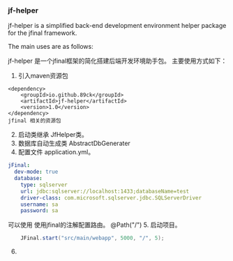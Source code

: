 ### jf-helper
jf-helper is a simplified back-end development environment helper package for the jfinal framework.

The main uses are as follows:

jf-helper 是一个jfinal框架的简化搭建后端开发环境助手包。
主要使用方式如下：

1. 引入maven资源包
```
<dependency>
    <groupId>io.github.89ck</groupId>
    <artifactId>jf-helper</artifactId>
    <version>1.0</version>
</dependency>
jfinal 相关的资源包
```

2. 启动类继承 JfHelper类。
3. 数据库自动生成类 AbstractDbGenerater
4. 配置文件 application.yml。 
```yml
jFinal:
  dev-mode: true
  database:
    type: sqlserver
    url: jdbc:sqlserver://localhost:1433;databaseName=test
    driver-class: com.microsoft.sqlserver.jdbc.SQLServerDriver
    username: sa
    password: sa
```

可以使用 使用jfinal的注解配置路由。 @Path("/")
5. 启动项目。
```java
    JFinal.start("src/main/webapp", 5000, "/", 5);
```
6. 